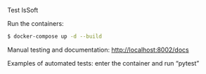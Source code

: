 Test IsSoft

Run the containers:

```sh
$ docker-compose up -d --build
```
Manual testing and documentation:
[http://localhost:8002/docs](http://localhost:8002/docs)

Examples of automated tests: enter the container and run “pytest”
